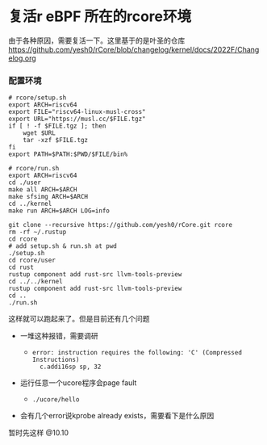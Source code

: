 # 复活r eBPF 所在的rcore环境

由于各种原因，需要复活一下。这里基于的是叶圣的仓库 https://github.com/yesh0/rCore/blob/changelog/kernel/docs/2022F/Changelog.org

### 配置环境

```shell
# rcore/setup.sh
export ARCH=riscv64
export FILE="riscv64-linux-musl-cross"
export URL="https://musl.cc/$FILE.tgz"
if [ ! -f $FILE.tgz ]; then
    wget $URL
    tar -xzf $FILE.tgz
fi
export PATH=$PATH:$PWD/$FILE/bin%
```

```shell
# rcore/run.sh
export ARCH=riscv64
cd ./user
make all ARCH=$ARCH
make sfsimg ARCH=$ARCH
cd ../kernel
make run ARCH=$ARCH LOG=info
```

```shell
git clone --recursive https://github.com/yesh0/rCore.git rcore
rm -rf ~/.rustup
cd rcore
# add setup.sh & run.sh at pwd
./setup.sh
cd rcore/user
cd rust
rustup component add rust-src llvm-tools-preview
cd ../../kernel
rustup component add rust-src llvm-tools-preview
cd ..
./run.sh
```

这样就可以跑起来了。但是目前还有几个问题

- 一堆这种报错，需要调研

  - ```
    error: instruction requires the following: 'C' (Compressed Instructions)
      c.addi16sp sp, 32

- 运行任意一个ucore程序会page fault

  - `./ucore/hello` 

- 会有几个error说kprobe already exists，需要看下是什么原因



暂时先这样 @10.10